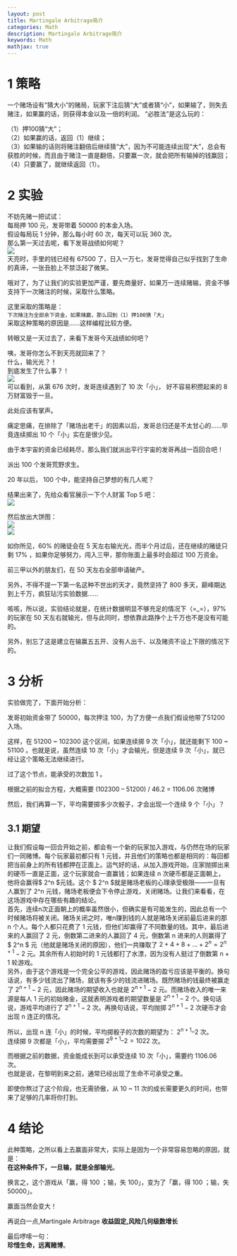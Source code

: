 ```yaml
---
layout: post
title: Martingale Arbitrage简介  
categories: Math
description: Martingale Arbitrage简介  
keywords: Math
mathjax: true
---
```


# 1 策略
一个赌场设有“猜大小”的赌局，玩家下注后猜“大”或者猜“小”，如果输了，则失去赌注，如果赢的话，则获得本金以及一倍的利润。 “必胜法”是这么玩的：  

（1）押100猜“大”；  
（2）如果赢的话，返回（1）继续；  
（3）如果输的话则将赌注翻倍后继续猜“大”，因为不可能连续出现“大”，总会有获胜的时候，而且由于赌注一直是翻倍，只要赢一次，就会把所有输掉的钱赢回；  
（4）只要赢了，就继续返回（1）。  

# 2 实验
不妨先赌一把试试：  
每局押 100 元，发哥带着 50000 的本金入场。  
假设每局玩 1 分钟，那么每小时 60 次，每天可以玩 360 次。  
那么第一天过去呢，看下发哥战绩如何呢？  
![](/images/posts/2021/martingale/1.png)  
天亮时，手里的钱已经有 67500 了，日入一万七，发哥觉得自己似乎找到了生命的真谛，一张丑脸上不禁泛起了微笑。  

哦对了，为了让我们的实验更加严谨，要先商量好，如果万一连续赌输，资金不够支持下一次赌注的时候，采取什么策略。  

这里采取的策略是：  
`下次赌注为全部余下资金，如果赌赢，那么回到（1）押100猜「大」`  
采取这种策略的原因是……这样编程比较方便。  

转眼又是一天过去了，来看下发哥今天战绩如何吧？  

咦，发哥你怎么不到天亮就回来了？  
什么，输光光？！  
到底发生了什么事？！  
![](/images/posts/2021/martingale/2.png)  
可以看到，从第 676 次时，发哥连续遇到了 10 次「小」， 好不容易积攒起来的 8 万财富毁于一旦。  

此处应该有掌声。  

痛定思痛，在排除了「赌场出老千」的因素以后，发哥总归还是不太甘心的……毕竟连续掷出 10 个「小」实在是很少见。  

由于本宇宙的资金已经耗尽，那么我们就派出平行宇宙的发哥再战一百回合吧！  

派出 100 个发哥荒野求生。  

20 年以后， 100 个中，能坚持自己梦想的有几人呢？  

结果出来了，先给众看官展示一下个人财富 Top 5 吧：  
![](/images/posts/2021/martingale/3.png)  

然后放出大饼图：  
![](/images/posts/2021/martingale/4.png)  
![](/images/posts/2021/martingale/5.png)  

如你所见，60% 的赌徒会在 5 天左右输光光，而半个月过后，还在继续的赌徒只剩 17% ，如果你足够努力，闯入三甲，那你账面上最多时会超过 100 万资金。  

前三甲以外的朋友们，在 50 天左右全部申请破产。  

另外，不得不提一下第一名这种不世出的天才，竟然坚持了 800 多天，巅峰期达到上千万，疯狂玷污实验数据……  

咳咳，所以说，实验结论就是，在统计数据明显不够充足的情况下（=_=），97% 的玩家在 50 天左右就输光，但与此同时，想依靠此路挣个上千万也不是没有可能的。  

另外，别忘了这是建立在输赢五五开、没有人出千、以及赌资不设上下限的情况下的。  

# 3 分析  
实验做完了，下面开始分析：  

发哥初始资金带了 50000，每次押注 100，为了方便一点我们假设他带了51200 入场。  

这样，在 51200 ~ 102300 这个区间，如果连续掷 9 次「小」，就还能剩下 100 ~ 51100 。也就是说，虽然连续 10 次「小」才会输光，但是连续 9 次「小」，就已经让这个策略无法继续进行。  

过了这个节点，能承受的次数加 1 。  

根据之前的拟合方程，大概需要 (102300 – 51200) / 46.2 = 1106.06 次赌博  


然后，我们再算一下，平均需要掷多少次骰子，才会出现一个连续 9 个「小」？  
## 3.1 期望  
让我们假设每一回合开始之前，都会有一个新的玩家加入游戏，与仍然在场的玩家们一同赌博。每个玩家最初都只有 1 元钱，并且他们的策略也都是相同的：每回都把当前身上的所有钱都押在正面上。运气好的话，从加入游戏开始，庄家抛掷出来的硬币一直是正面，这个玩家就会一直赢钱；如果连续 n 次硬币都是正面朝上，他将会赢得$ 2^n $元钱。这个 $ 2^n $就是赌场老板的心理承受极限——一旦有人赢到了 2^n 元钱，赌场老板便会下令停止游戏，关闭赌场。让我们来看看，在这场游戏中存在哪些有趣的结论。  
首先，连续n次正面朝上的概率虽然很小，但确实是有可能发生的，因此总有一个时候赌场将被关闭。赌场关闭之时，唯n赚到钱的人就是赌场关闭前最后进来的那 n 个人。每个人都只花费了 1 元钱，但他们却赢得了不同数量的钱。其中，最后进来的人赢回了 2 元，倒数第二进来的人赢回了 4 元，倒数第 n 进来的人则赢得了 $ 2^n $ 元（他就是赌场关闭的原因），他们一共赚取了 $2 + 4 + 8 + … + 2^n = 2^{n+1} - 2$ 元。其余所有人初始时的 1 元钱都打了水漂，因为没有人挺过了倒数第 n + 1 轮游戏。  
另外，由于这个游戏是一个完全公平的游戏，因此赌场的盈亏应该是平衡的。换句话说，有多少钱流出了赌场，就该有多少的钱流进赌场。既然赌场的钱最终被赢走了 $2^{n+1} - 2$ 元，因此赌场的期望收入也就是 $2^{n+1} - 2$ 元。而赌场收入的唯一来源是每人 1 元的初始赌金，这就表明游戏者的期望数量是 $2^{n+1} - 2$ 个。换句话说，游戏平均进行了 $2^{n+1} - 2$ 次。再换句话说，平均抛掷 $2^{n+1} - 2$ 次硬币才会出现 n 连正的情况。  

所以，出现 n 连「小」的时候，平均掷骰子的次数的期望为： $2^{n + 1} – 2$ 次。  
连续掷 9 次都是「小」，平均需要掷 $2^{9 + 1} – 2 = 1022$ 次。  

而根据之前的数据，资金能成长到可以承受连续 10 次「小」，需要约 1106.06 次。  
也就是说，在黎明到来之前，通常已经出现了生命不可承受之重。  

即使你熬过了这个阶段，也无需骄傲，从 10 ~ 11 次的成长需要更久的时间，也带来了足够的几率将你打到。  

# 4 结论
此种策略，之所以看上去赢面非常大，实际上是因为一个非常容易忽略的原因，就是：  
**在这种条件下，一旦输，就是全部输光**。  

换言之，这个游戏从「赢，得 100 ；输，失 100」，变为了「赢，得 100 ；输，失 50000」。  

赢面当然会变大！  

再说白一点,Martingale Arbitrage **收益固定,风险几何级数增长**  

最后啰嗦一句：  
**珍惜生命，远离赌博**。  
